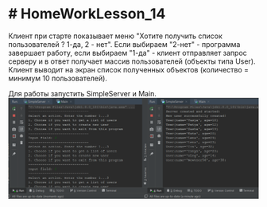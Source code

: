 # # HomeWorkLesson_14
Клиент при старте показывает меню "Хотите получить список 
пользователей ? 1-да, 2 - нет". Если выбираем "2-нет" - 
программа завершает работу, если выбираем "1-да" - клиент 
отправляет запрос серверу и в ответ получает массив пользователей 
(объекты типа User). Клиент выводит на экран список полученных 
объектов (количество = минимум 10 пользователей).

Для работы запустить SimpleServer и Main.
![Image alt](https://github.com/apache-red/HomeWorkLesson_14/raw/master/ShowTask.png)
